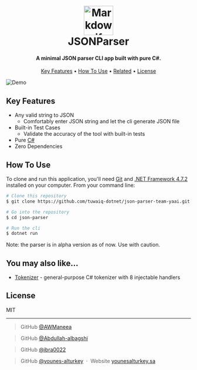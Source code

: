 <h1 align="center">
  <br>
  <img src="https://raw.githubusercontent.com/tuwaiq-dotnet/json-parser-team-yaai/main/logo.png" alt="Markdownify" width="80"></img>
  <br>
  JSONParser
  <br>
</h1>

<h4 align="center">A minimal JSON parser CLI app built with pure C#.</h4>

<p align="center">
  <a href="#key-features">Key Features</a> •
  <a href="#how-to-use">How To Use</a> •
  <a href="#related">Related</a> •
  <a href="#license">License</a>
</p>

![Demo](https://raw.githubusercontent.com/tuwaiq-dotnet/json-parser-team-yaai/main/demo.gif)

## Key Features

- Any valid string to JSON
  - Comfortably enter JSON string and let the cli generate JSON file
- Built-in Test Cases
  - Validate the accuracy of the tool with built-in tests
- Pure [C#](https://docs.microsoft.com/en-us/dotnet/csharp/)
- Zero Dependencies

## How To Use

To clone and run this application, you'll need [Git](https://git-scm.com) and [.NET Framework 4.7.2](https://dotnet.microsoft.com/download/dotnet-framework/net472) installed on your computer. From your command line:

```bash
# Clone this repository
$ git clone https://github.com/tuwaiq-dotnet/json-parser-team-yaai.git

# Go into the repository
$ cd json-parser

# Run the cli
$ dotnet run

```

Note: the parser is in alpha version as of now. Use with caution.

## You may also like...

- [Tokenizer](https://github.com/tuwaiq-dotnet/tokenizer-app-team-yaai) - general-purpose C# tokenizer with 8 injectable handlers

## License

MIT

---

> GitHub [@AWManeea](https://github.com/AWManeea) &nbsp;&nbsp;

> GitHub [@Abdullah-albagshi](https://github.com/Abdullah-albagshi) &nbsp;&nbsp;

> GitHub [@ibra0022](https://github.com/ibra0022) &nbsp;&nbsp;

> GitHub [@younes-alturkey](https://github.com/younes-alturkey) &nbsp;&middot;&nbsp;
> Website [younesalturkey.sa](https://younesalturkey.sa) &nbsp;&nbsp;
